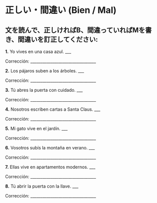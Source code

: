 # 正しい・間違い (Bien / Mal)

## 文を読んで、正しければB、間違っていればMを書き、間違いを訂正してください:

**1.** Yo vives en una casa azul. ___

   Corrección: _________________________________

**2.** Los pájaros suben a los árboles. ___

   Corrección: _________________________________

**3.** Tú abres la puerta con cuidado. ___

   Corrección: _________________________________

**4.** Nosotros escriben cartas a Santa Claus. ___

   Corrección: _________________________________

**5.** Mi gato vive en el jardín. ___

   Corrección: _________________________________

**6.** Vosotros subís la montaña en verano. ___

   Corrección: _________________________________

**7.** Ellas vive en apartamentos modernos. ___

   Corrección: _________________________________

**8.** Tú abrir la puerta con la llave. ___

   Corrección: _________________________________
